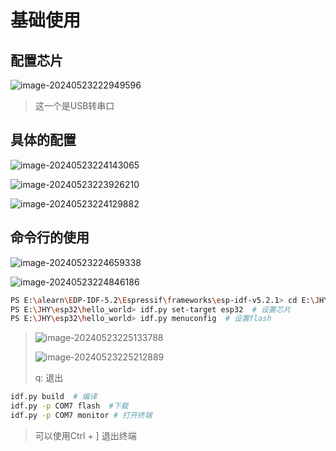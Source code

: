 # 基础使用

## 配置芯片

![image-20240523222949596](https://picture-01-1316374204.cos.ap-beijing.myqcloud.com/image/202405232229640.png)

> 这一个是USB转串口

## 具体的配置

![image-20240523224143065](https://picture-01-1316374204.cos.ap-beijing.myqcloud.com/image/202405232241092.png)

![image-20240523223926210](https://picture-01-1316374204.cos.ap-beijing.myqcloud.com/image/202405232239268.png)

![image-20240523224129882](https://picture-01-1316374204.cos.ap-beijing.myqcloud.com/image/202405232241910.png)

## 命令行的使用

![image-20240523224659338](https://picture-01-1316374204.cos.ap-beijing.myqcloud.com/image/202405232246388.png)

![image-20240523224846186](https://picture-01-1316374204.cos.ap-beijing.myqcloud.com/image/202405232248230.png)

```bash
PS E:\alearn\EDP-IDF-5.2\Espressif\frameworks\esp-idf-v5.2.1> cd E:\JHY\esp32\hello_world\
PS E:\JHY\esp32\hello_world> idf.py set-target esp32  # 设置芯片
PS E:\JHY\esp32\hello_world> idf.py menuconfig  # 设置flash
```

> ![image-20240523225133788](https://picture-01-1316374204.cos.ap-beijing.myqcloud.com/image/202405232251840.png)
>
> ![image-20240523225212889](https://picture-01-1316374204.cos.ap-beijing.myqcloud.com/image/202405232252942.png)
>
> q: 退出

```bash
idf.py build  # 编译
idf.py -p COM7 flash  #下载
idf.py -p COM7 monitor # 打开终端
```

> 可以使用Ctrl + ] 退出终端
